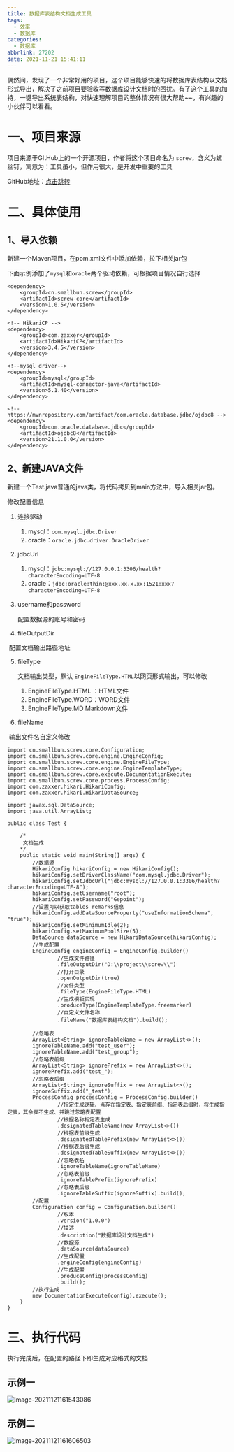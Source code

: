 ```yaml
---
title: 数据库表结构文档生成工具
tags:
  - 效率
  - 数据库
categories:
  - 数据库
abbrlink: 27202
date: 2021-11-21 15:41:11
---
```


偶然间，发现了一个非常好用的项目，这个项目能够快速的将数据库表结构以文档形式导出，解决了之前项目要验收写数据库设计文档时的困扰。有了这个工具的加持，一键导出系统表结构，对快速理解项目的整体情况有很大帮助~~，有兴趣的小伙伴可以看看。

<!--more-->

# 一、项目来源

项目来源于GItHub上的一个开源项目，作者将这个项目命名为 `screw`，含义为螺丝钉，寓意为：工具虽小，但作用很大，是开发中重要的工具

GitHub地址：[点击跳转](https://github.com/pingfangushi/screw)

# 二、具体使用

## 1、导入依赖

新建一个Maven项目，在pom.xml文件中添加依赖，拉下相关jar包

下面示例添加了`mysql`和`oracle`两个驱动依赖，可根据项目情况自行选择

```
<dependency>
    <groupId>cn.smallbun.screw</groupId>
    <artifactId>screw-core</artifactId>
    <version>1.0.5</version>
</dependency>

<!-- HikariCP -->
<dependency>
    <groupId>com.zaxxer</groupId>
    <artifactId>HikariCP</artifactId>
    <version>3.4.5</version>
</dependency>

<!--mysql driver-->
<dependency>
    <groupId>mysql</groupId>
    <artifactId>mysql-connector-java</artifactId>
    <version>5.1.40</version>
</dependency>

<!-- https://mvnrepository.com/artifact/com.oracle.database.jdbc/ojdbc8 -->
<dependency>
    <groupId>com.oracle.database.jdbc</groupId>
    <artifactId>ojdbc8</artifactId>
    <version>21.1.0.0</version>
</dependency>
```

## 2、新建JAVA文件

新建一个Test.java普通的java类，将代码拷贝到main方法中，导入相关jar包。

修改配置信息

1. 连接驱动

   1. mysql：`com.mysql.jdbc.Driver`
   2. oracle：`oracle.jdbc.driver.OracleDriver`

2. jdbcUrl

   1. mysql：`jdbc:mysql://127.0.0.1:3306/health?characterEncoding=UTF-8`
   2. oracle：`jdbc:oracle:thin:@xxx.xx.x.xx:1521:xxx?characterEncoding=UTF-8`

3. username和password

   配置数据源的账号和密码

4. fileOutputDir

​		配置文档输出路径地址

5. fileType 	

   文档输出类型，默认 `EngineFileType.HTML`以网页形式输出，可以修改

   1. EngineFileType.HTML ：HTML文件	
   2. EngineFileType.WORD：WORD文件	
   3. EngineFileType.MD  Markdown文件	

6. fileName

​		输出文件名自定义修改

```
import cn.smallbun.screw.core.Configuration;
import cn.smallbun.screw.core.engine.EngineConfig;
import cn.smallbun.screw.core.engine.EngineFileType;
import cn.smallbun.screw.core.engine.EngineTemplateType;
import cn.smallbun.screw.core.execute.DocumentationExecute;
import cn.smallbun.screw.core.process.ProcessConfig;
import com.zaxxer.hikari.HikariConfig;
import com.zaxxer.hikari.HikariDataSource;

import javax.sql.DataSource;
import java.util.ArrayList;

public class Test {

    /*
     文档生成
    */
    public static void main(String[] args) {
        //数据源
        HikariConfig hikariConfig = new HikariConfig();
        hikariConfig.setDriverClassName("com.mysql.jdbc.Driver");
        hikariConfig.setJdbcUrl("jdbc:mysql://127.0.0.1:3306/health?characterEncoding=UTF-8");
        hikariConfig.setUsername("root");
        hikariConfig.setPassword("Gepoint");
        //设置可以获取tables remarks信息
        hikariConfig.addDataSourceProperty("useInformationSchema", "true");
        hikariConfig.setMinimumIdle(2);
        hikariConfig.setMaximumPoolSize(5);
        DataSource dataSource = new HikariDataSource(hikariConfig);
        //生成配置
        EngineConfig engineConfig = EngineConfig.builder()
                //生成文件路径
                .fileOutputDir("D:\\project\\screw\\")
                //打开目录
                .openOutputDir(true)
                //文件类型
                .fileType(EngineFileType.HTML)
                //生成模板实现
                .produceType(EngineTemplateType.freemarker)
                //自定义文件名称
                .fileName("数据库表结构文档").build();

        //忽略表
        ArrayList<String> ignoreTableName = new ArrayList<>();
        ignoreTableName.add("test_user");
        ignoreTableName.add("test_group");
        //忽略表前缀
        ArrayList<String> ignorePrefix = new ArrayList<>();
        ignorePrefix.add("test_");
        //忽略表后缀
        ArrayList<String> ignoreSuffix = new ArrayList<>();
        ignoreSuffix.add("_test");
        ProcessConfig processConfig = ProcessConfig.builder()
                //指定生成逻辑、当存在指定表、指定表前缀、指定表后缀时，将生成指定表，其余表不生成、并跳过忽略表配置
                //根据名称指定表生成
                .designatedTableName(new ArrayList<>())
                //根据表前缀生成
                .designatedTablePrefix(new ArrayList<>())
                //根据表后缀生成
                .designatedTableSuffix(new ArrayList<>())
                //忽略表名
                .ignoreTableName(ignoreTableName)
                //忽略表前缀
                .ignoreTablePrefix(ignorePrefix)
                //忽略表后缀
                .ignoreTableSuffix(ignoreSuffix).build();
        //配置
        Configuration config = Configuration.builder()
                //版本
                .version("1.0.0")
                //描述
                .description("数据库设计文档生成")
                //数据源
                .dataSource(dataSource)
                //生成配置
                .engineConfig(engineConfig)
                //生成配置
                .produceConfig(processConfig)
                .build();
        //执行生成
        new DocumentationExecute(config).execute();
    }
}
```



# 三、执行代码

执行完成后，在配置的路径下即生成对应格式的文档

## 示例一

![image-20211121161543086](一键导出数据库表结构文档生成工具/image-20211121161543086.png)

## 示例二



![image-20211121161606503](一键导出数据库表结构文档生成工具/image-20211121161606503.png)
